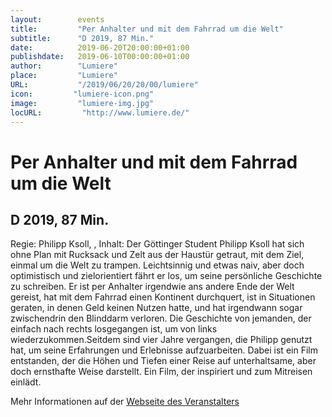 ```yaml
---
layout:        events
title:         "Per Anhalter und mit dem Fahrrad um die Welt"
subtitle:      "D 2019, 87 Min."
date:          2019-06-20T20:00:00+01:00
publishdate:   2019-06-10T00:00:00+01:00
author:        "Lumiere"
place:         "Lumiere"
URL:           "/2019/06/20/20/00/lumiere"
icon:         "lumiere-icon.png"
image:         "lumiere-img.jpg"
locURL:         "http://www.lumiere.de/"
---
```


Per Anhalter und mit dem Fahrrad um die Welt
===========

D 2019, 87 Min.
-----------

Regie: Philipp Ksoll, , Inhalt: Der Göttinger Student Philipp Ksoll hat sich ohne Plan mit Rucksack und Zelt aus der Haustür getraut, mit dem Ziel, einmal um die Welt zu trampen. Leichtsinnig und etwas naiv, aber doch optimistisch und zielorientiert fährt er los, um seine persönliche Geschichte zu schreiben. Er ist per Anhalter irgendwie ans andere Ende der Welt gereist, hat mit dem Fahrrad einen Kontinent durchquert, ist in Situationen geraten, in denen Geld keinen Nutzen hatte, und hat irgendwann sogar zwischendrin den Blinddarm verloren. Die Geschichte von  jemanden, der einfach nach rechts losgegangen ist, um von links wiederzukommen.Seitdem sind vier Jahre vergangen, die Philipp genutzt hat, um seine Erfahrungen und Erlebnisse aufzuarbeiten. Dabei ist ein Film entstanden, der die Höhen und Tiefen einer Reise auf unterhaltsame, aber doch ernsthafte Weise darstellt. Ein Film, der inspiriert und zum Mitreisen einlädt.

Mehr Informationen auf der [Webseite des Veranstalters](http://www.lumiere.de/19/06/anhalter.htm)

